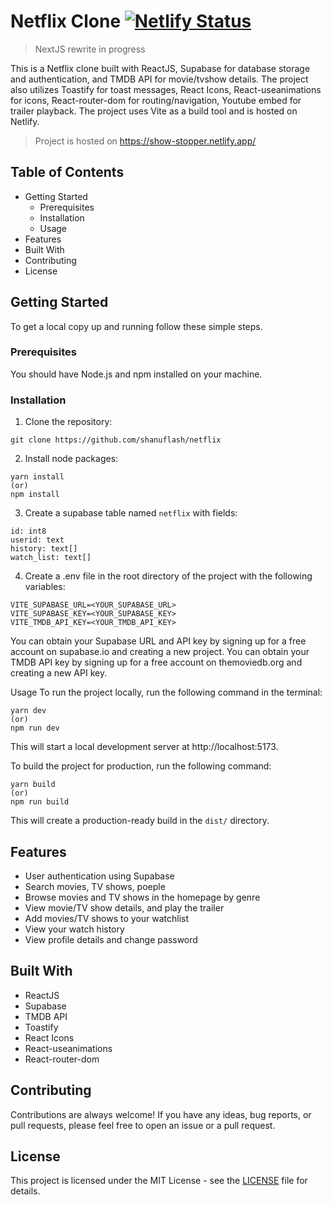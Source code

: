 # Netflix Clone  [![Netlify Status](https://api.netlify.com/api/v1/badges/db483b71-08a4-4a68-832a-e675f2eb4c0b/deploy-status)](https://app.netlify.com/sites/netflix-shanu/deploys)
> NextJS rewrite in progress

This is a Netflix clone built with ReactJS, Supabase for database storage and authentication, and TMDB API for movie/tvshow details. The project also utilizes Toastify for toast messages, React Icons, React-useanimations for icons, React-router-dom for routing/navigation, Youtube embed for trailer playback. The project uses Vite as a build tool and is hosted on Netlify.

>Project is hosted on https://show-stopper.netlify.app/ 
## Table of Contents
- Getting Started
  - Prerequisites
  - Installation
  - Usage
- Features
- Built With
- Contributing
- License

## Getting Started
To get a local copy up and running follow these simple steps.

### Prerequisites
You should have Node.js and npm installed on your machine.

### Installation
1. Clone the repository:

```
git clone https://github.com/shanuflash/netflix
```

2. Install node packages:
```
yarn install
(or)
npm install
```

3. Create a supabase table named `netflix` with fields:
```
id: int8
userid: text
history: text[]
watch_list: text[]
```

4. Create a .env file in the root directory of the project with the following variables:
```
VITE_SUPABASE_URL=<YOUR_SUPABASE_URL>
VITE_SUPABASE_KEY=<YOUR_SUPABASE_KEY>
VITE_TMDB_API_KEY=<YOUR_TMDB_API_KEY>
```
You can obtain your Supabase URL and API key by signing up for a free account on supabase.io and creating a new project. You can obtain your TMDB API key by signing up for a free account on themoviedb.org and creating a new API key.

Usage
To run the project locally, run the following command in the terminal:

```
yarn dev
(or)
npm run dev
```
This will start a local development server at http://localhost:5173.

To build the project for production, run the following command:

```
yarn build
(or)
npm run build
```
This will create a production-ready build in the `dist/` directory.

## Features
- User authentication using Supabase
- Search movies, TV shows, poeple
- Browse movies and TV shows in the homepage by genre
- View movie/TV show details, and play the trailer
- Add movies/TV shows to your watchlist
- View your watch history
- View profile details and change password

## Built With
- ReactJS
- Supabase
- TMDB API
- Toastify
- React Icons
- React-useanimations
- React-router-dom

## Contributing
Contributions are always welcome! If you have any ideas, bug reports, or pull requests, please feel free to open an issue or a pull request.

## License
This project is licensed under the MIT License - see the [LICENSE](https://github.com/shanuflash/netflix/blob/main/LICENSE) file for details.
